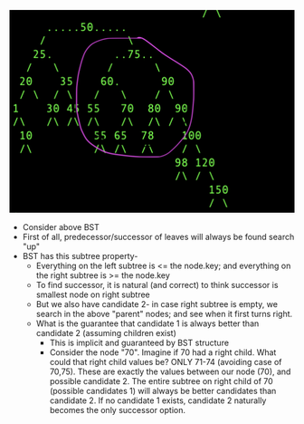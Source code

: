 ![](images/1.png)

* Consider above BST
* First of all, predecessor/successor of leaves will always be found search "up"
* BST has this subtree property-
  * Everything on the left subtree is <= the node.key; and everything on the right subtree is >= the node.key
  * To find successor, it is natural (and correct) to think successor is smallest node on right subtree
  * But we also have candidate 2- in case right subtree is empty, we search in the above "parent" nodes; and see when it first turns right.
  * What is the guarantee that candidate 1 is always better than candidate 2 (assuming children exist)
    * This is implicit and guaranteed by BST structure
    * Consider the node "70". Imagine if 70 had a right child. What could that right child values be? ONLY 71-74 (avoiding case of 70,75). These are exactly the values between our node (70), and possible candidate 2. The entire subtree on right child of 70 (possible candidates 1) will always be better candidates than candidate 2. If no candidate 1 exists, candidate 2 naturally becomes the only successor option.
